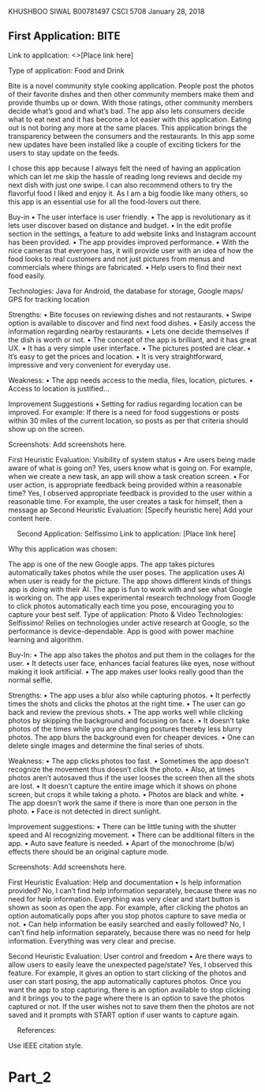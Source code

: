 KHUSHBOO SIWAL
B00781497
CSCI 5708
January 28, 2018

## First Application: BITE
Link to application: <>[Place link here]

Type of application: Food and Drink
<p>Bite is a novel community style cooking application. People post the photos of their favorite dishes and then other community members make them and provide thumbs up or down. With those ratings, other community members decide what’s good and what’s bad.
The app also lets consumers decide what to eat next and it has become a lot easier with this application. Eating out is not boring any more at the same places. 
This application brings the transparency between the consumers and the restaurants. In this app some new updates have been installed like a couple of exciting tickers for the users to stay update on the feeds.</p>

I chose this app because I always felt the need of having an application which can let me skip the hassle of reading long reviews and decide my next dish with just one swipe. I can also recommend others to try the flavorful food I liked and enjoy it. As I am a big foodie like many others, so this app is an essential use for all the food-lovers out there. 

Buy-in 
•	The user interface is user friendly. 
•	The app is revolutionary as it lets user discover based on distance and budget. 
•	In the edit profile section in the settings, a feature to add website links and Instagram account has been provided. 
•	The app provides improved performance. 
•	With the nice cameras that everyone has, it will provide user with an idea of how the food looks to real customers and not just pictures from menus and commercials where things are fabricated. 
•	Help users to find their next food easily.


Technologies: Java for Android, the database for storage, Google maps/ GPS for tracking location

Strengths:
•	Bite focuses on reviewing dishes and not restaurants.
•	Swipe option is available to discover and find next food dishes.
•	Easily access the information regarding nearby restaurants.
•	Lets one decide themselves if the dish is worth or not.
•	The concept of the app is brilliant, and it has great UX.
•	It has a very simple user interface.
•	The pictures posted are clear.
•	It’s easy to get the prices and location.
•	It is very straightforward, impressive and very convenient for everyday use.

Weakness: 
•	The app needs access to the media, files, location, pictures. 
•	Access to location is justified…

Improvement Suggestions
•	Setting for radius regarding location can be improved. For example: If there is a need for food suggestions or posts within 30 miles of the current location, so posts as per that criteria should show up on the screen. 



Screenshots:
Add screenshots here.

First Heuristic Evaluation: Visibility of system status 
• Are users being made aware of what is going on? 
Yes, users know what is going on. For example, when we create a new task, an app will show a task creation screen. 
• For user action, is appropriate feedback being provided within a reasonable time? 
Yes, I observed appropriate feedback is provided to the user within a reasonable time. For example, the user creates a task for himself, then a message ap
Second Heuristic Evaluation: [Specify heuristic here]
Add your content here.

 
Second Application: Selfissimo
Link to application: [Place link here]

Why this application was chosen:

The app is one of the new Google apps. The app takes pictures automatically takes photos while the user poses. The application uses AI when user is ready for the picture. The app shows different kinds of things app is doing with their AI. The app is fun to work with and see what Google is working on.
The app uses experimental research technology from Google to click photos automatically each time you pose, encouraging you to capture your best self. 
Type of application: Photo & Video
Technologies: Selfissimo! Relies on technologies under active research at Google, so the performance is device-dependable. App is good with power machine learning and algorithm.

Buy-In:
•	The app also takes the photos and put them in the collages for the user.
•	It detects user face, enhances facial features like eyes, nose without making it look artificial. 
•	The app makes user looks really good than the normal selfie.

Strengths: 
•	The app uses a blur also while capturing photos.
•	It perfectly times the shots and clicks the photos at the right time. 
•	The user can go back and review the previous shots. 
•	The app works well while clicking photos by skipping the background and focusing on face. 
•	It doesn’t take photos of the times while you are changing postures thereby less blurry photos. The app blurs the background even for cheaper devices. 
•	One can delete single images and determine the final series of shots.

Weakness: 
•	The app clicks photos too fast. 
•	Sometimes the app doesn’t recognize the movement thus doesn’t click the photo. 
•	Also, at times photos aren’t autosaved thus if the user looses the screen then all the shots are lost. 
•	It doesn’t capture the entire image which it shows on phone screen, but crops it while taking a photo. 
•	Photos are black and white. 
•	The app doesn’t work the same if there is more than one person in the photo. 
•	Face is not detected in direct sunlight.


Improvement suggestions:
•	There can be little tuning with the shutter speed and AI recognizing movement. 
•	There can be additional filters in the app. 
•	Auto save feature is needed. 
•	Apart of the monochrome (b/w) effects there should be an original capture mode.

Screenshots:
Add screenshots here.

First Heuristic Evaluation: Help and documentation
•	Is help information provided? 
No, I can’t find help information separately, because there was no need for help information. Everything was very clear and start button is shown as soon as open the app. For example, after clicking the photos an option automatically pops after you stop photos capture to save media or not. 
•	Can help information be easily searched and easily followed? 
No, I can’t find help information separately, because there was no need for help information. Everything was very clear and precise.

Second Heuristic Evaluation: User control and freedom 
•	Are there ways to allow users to easily leave the unexpected page/state? 
Yes, I observed this feature. For example, it gives an option to start clicking of the photos and user can start posing, the app automatically captures photos. Once you want the app to stop capturing, there is an option available to stop clicking and it brings you to the page where there is an option to save the photos captured or not. If the user wishes not to save them then the photos are not saved and it prompts with START option if user wants to capture again.

 
References:

Use IEEE citation style.
# Part_2
